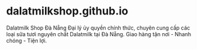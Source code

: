 # dalatmilkshop.github.io
Dalatmilk Shop Đà Nẵng Đại lý ủy quyền chính thức, chuyên cung cấp các loại sữa tươi nguyên chất Dalatmilk tại Đà Nẵng. Giao hàng tận nơi - Nhanh chóng - Tiện lợi.
